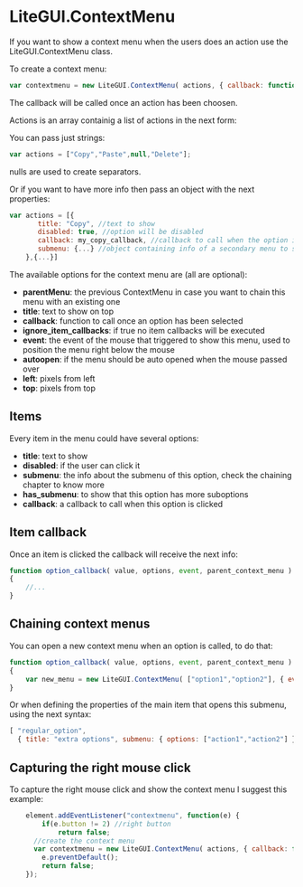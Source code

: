 # LiteGUI.ContextMenu #

If you want to show a context menu when the users does an action use the LiteGUI.ContextMenu class.

To create a context menu:

```javascript
var contextmenu = new LiteGUI.ContextMenu( actions, { callback: function(v){...} );
```

The callback will be called once an action has been choosen.

Actions is an array containig a list of actions in the next form:

You can pass just strings:

```javascript
var actions = ["Copy","Paste",null,"Delete"];
```

nulls are used to create separators.

Or if you want to have more info then pass an object with the next properties:

```javascript
var actions = [{
       title: "Copy", //text to show
       disabled: true, //option will be disabled
       callback: my_copy_callback, //callback to call when the option is clicked
       submenu: {...} //object containing info of a secondary menu to show 
    },{...}]
```

The available options for the context menu are (all are optional):

- **parentMenu**: the previous ContextMenu in case you want to chain this menu with an existing one
- **title**: text to show on top
- **callback**: function to call once an option has been selected
- **ignore_item_callbacks**: if true no item callbacks will be executed
- **event**: the event of the mouse that triggered to show this menu, used to position the menu right below the mouse
- **autoopen**: if the menu should be auto opened when the mouse passed over
- **left**: pixels from left
- **top**: pixels from top

## Items

Every item in the menu could have several options:

- **title**: text to show
- **disabled**: if the user can click it
- **submenu**: the info about the submenu of this option, check the chaining chapter to know more
- **has_submenu**: to show that this option has more suboptions
- **callback**: a callback to call when this option is clicked


## Item callback

Once an item is clicked the callback will receive the next info:

```js
function option_callback( value, options, event, parent_context_menu )
{
	//...
}
```

## Chaining context menus

You can open a new context menu when an option is called, to do that:

```js
function option_callback( value, options, event, parent_context_menu )
{
	var new_menu = new LiteGUI.ContextMenu( ["option1","option2"], { event: event, parentMenu: parent_context_menu, callback: my_callback });
}
```

Or when defining the properties of the main item that opens this submenu, using the next syntax:

```js
[ "regular_option", 
  { title: "extra options", submenu: { options: ["action1","action2"] } } ];
```

## Capturing the right mouse click ##

To capture the right mouse click and show the context menu I suggest this example:

```javascript
	element.addEventListener("contextmenu", function(e) { 
		if(e.button != 2) //right button
			return false;
	  //create the context menu
	  var contextmenu = new LiteGUI.ContextMenu( actions, { callback: function(v){...}});
		e.preventDefault(); 
		return false;
	});
```
